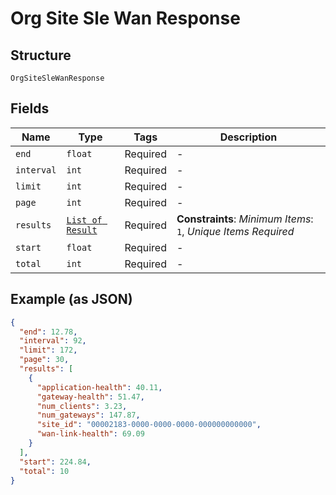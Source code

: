 
# Org Site Sle Wan Response

## Structure

`OrgSiteSleWanResponse`

## Fields

| Name | Type | Tags | Description |
|  --- | --- | --- | --- |
| `end` | `float` | Required | - |
| `interval` | `int` | Required | - |
| `limit` | `int` | Required | - |
| `page` | `int` | Required | - |
| `results` | [`List of Result`](../../doc/models/result.md) | Required | **Constraints**: *Minimum Items*: `1`, *Unique Items Required* |
| `start` | `float` | Required | - |
| `total` | `int` | Required | - |

## Example (as JSON)

```json
{
  "end": 12.78,
  "interval": 92,
  "limit": 172,
  "page": 30,
  "results": [
    {
      "application-health": 40.11,
      "gateway-health": 51.47,
      "num_clients": 3.23,
      "num_gateways": 147.87,
      "site_id": "00002183-0000-0000-0000-000000000000",
      "wan-link-health": 69.09
    }
  ],
  "start": 224.84,
  "total": 10
}
```

